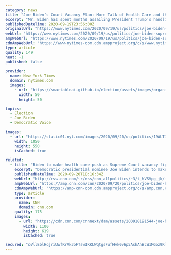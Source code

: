 ```yaml
---
category: news
title: "Joe Biden’s Court Vacancy Plan: More Talk of Health Care and the Pandemic"
excerpt: "Mr. Biden has spent months assailing President Trump’s handling of the coronavirus. With a bitter Supreme Court confirmation battle looming, he will seek to link the vacancy to the pandemic and the future of health care."
publishedDateTime: 2020-09-19T23:56:00Z
originalUrl: "https://www.nytimes.com/2020/09/19/us/politics/joe-biden-supreme-court-ginsburg.html"
webUrl: "https://www.nytimes.com/2020/09/19/us/politics/joe-biden-supreme-court-ginsburg.html"
ampWebUrl: "https://www.nytimes.com/2020/09/19/us/politics/joe-biden-supreme-court-ginsburg.amp.html"
cdnAmpWebUrl: "https://www-nytimes-com.cdn.ampproject.org/c/s/www.nytimes.com/2020/09/19/us/politics/joe-biden-supreme-court-ginsburg.amp.html"
type: article
quality: 149
heat: -1
published: false

provider:
  name: New York Times
  domain: nytimes.com
  images:
    - url: "https://smartableai.github.io/election/assets/images/organizations/nytimes.com-50x50.jpg"
      width: 50
      height: 50

topics:
  - Election
  - Joe Biden
  - Democratic Voice

images:
  - url: "https://static01.nyt.com/images/2020/09/20/us/politics/19ALTJPbiden-court-print/19biden-court-facebookJumbo.jpg"
    width: 1050
    height: 550
    isCached: true

related:
  - title: "Biden to make health care push as Supreme Court vacancy fight looms"
    excerpt: "Democratic presidential nominee Joe Biden intends to make a push on health care in the wake of Supreme Court Justice Ruth Bader Ginsburg's death as a political fight over the Supreme Court vacancy is already underway.\n    \n"
    publishedDateTime: 2020-09-20T18:16:34Z
    webUrl: "http://rss.cnn.com/~r/rss/cnn_allpolitics/~3/t_kVSVpg_jk/index.html"
    ampWebUrl: "https://amp.cnn.com/cnn/2020/09/20/politics/joe-biden-health-care-supreme-court-vacancy/index.html"
    cdnAmpWebUrl: "https://amp-cnn-com.cdn.ampproject.org/c/s/amp.cnn.com/cnn/2020/09/20/politics/joe-biden-health-care-supreme-court-vacancy/index.html"
    type: article
    provider:
      name: CNN
      domain: cnn.com
    quality: 175
    images:
      - url: "https://cdn.cnn.com/cnnnext/dam/assets/200918191544-joe-biden-hermantown-minnesota-super-tease.jpg"
        width: 1100
        height: 619
        isCached: true

secured: "oVllEblHqjriUwfRrVk3oFTswIKKLWqtgsFufHvk0v6p5AshAhBcW1MGoz9Kl5aRCDagE71cQwiSRRT10xpoQEX+QLiCIknqx2ZS1TSudW9pEryolmQfqCZii/B8wAxZFMClde24Jn53zz3fGM40z1cy1AV8dH4eduOabyl1KWETiexv7uVi3EPvIyAbU4tgw80YQqyW25sIp/eNzaJ2UYQuO4jkjgJ/5TQf5iCIk1VDbllAQTyLEYhoCgsuA0/AbYZ0ia4g3CXWu0EZrBJIN3tOzxDMPS0T3wKyfTlofVGoSscFL6G71g8EoolC975Zps5x5e7R4A54Xf/jMe9lfJLKzqZNCbndux56eexefxM=;CItInggRT1pTbQm5mGivcg=="
---
```


